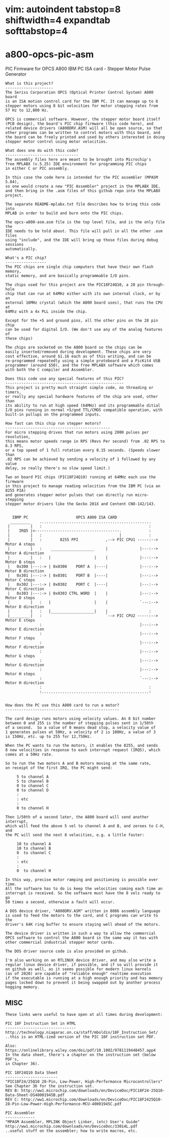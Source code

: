 # vim: autoindent tabstop=8 shiftwidth=4 expandtab softtabstop=4
# a800-opcs-pic-asm

PIC Firmware for OPCS A800 IBM PC ISA card - Stepper Motor Pulse Generator

    What is this project?
    ---------------------
    The Seriss Corporation OPCS (Optical Printer Control System) A800 board
    is an ISA motion control card for the IBM PC. It can manage up to 8
    stepper motors using 8 bit velocities for motor stepping rates from
    57 Hz to 12,800 Hz.

    OPCS is commercial software. However, the stepper motor board itself
    (PCB design), the board's PIC chip firmware (this code here), and 
    related device drivers (A800DRV.ASM) will all be open source, so that
    other programs can be written to control motors with this board, and
    the board can be freely printed and used by others interested in doing
    stepper motor control using motor velocities.

    What does one do with this code?
    --------------------------------
    The assembly files here are meant to be brought into Microchip's
    free MPLABX (v.5.25) IDE environment for programming PIC chips 
    in either C or PIC assembly.

    In this case the code here is intended for the PIC assembler (MPASM 5.84),
    so one would create a new "PIC Assembler" project in the MPLABX IDE,
    and then bring in the .asm files of this github repo into the MPLABX project.

    The separate README-mplabx.txt file describes how to bring this code into
    MPLAB in order to build and burn onto the PIC chips.

    The opcs-a800-asm.asm file is the top level file, and is the only file the
    IDE needs to be told about. This file will pull in all the other .asm files
    using "include", and the IDE will bring up those files during debug sessions
    automatically.

    What's a PIC chip?
    ------------------
    The PIC chips are single chip computers that have their own flash memory,
    static memory, and are basically programmable I/O pins. 

    The chips used for this project are the PIC18F24Q10, a 28 pin through-hole
    chip that can run at 64MHz either with its own internal clock, or by an
    external 16MHz crystal (which the A800 board uses), that runs the CPU at
    64Mhz with a 4x PLL inside the chip.

    Except for the +5 and ground pins, all the other pins on the 28 pin chip
    can be used for digital I/O. (We don't use any of the analog features of
    these chips)

    The chips are socketed on the A800 board so the chips can be
    easily inserted/removed during development. These chips are very
    cost effective, around $1.16 each as of this writing, and can be
    re-programmed repeatedly using a simple protoboard and a PicKit4 USB
    programmer (around $50), and the free MPLABX software which comes
    with both the C compiler and Assembler.

    Does this code use any special features of this PIC?
    ----------------------------------------------------
    This project is pretty much straight simple code, no threading or timers,
    or really any special hardware features of the chip are used, other than
    its ability to run at high speed (64MHz) and its programmable ditial
    I/O pins running in normal +5/gnd TTL/CMOS compatible operation, with
    built-in pullups on the programmed inputs.

    How fast can this chip run stepper motors?
    ----------------------------------------------
    For micro stepping drives that run motors using 2000 pulses per revolution,
    this means motor speeds range in RPS (Revs Per second) from .02 RPS to 6.3 RPS,
    or a top speed of 1 full rotation every 0.15 seconds. (Speeds slower than 
    .02 RPS can be achieved by sending a velocity of 1 followed by any value
    delay, so really there's no slow speed limit.)

    Two on board PIC chips (PIC18F24Q10) running at 64MHz each use the firmware
    in this project to manage reading velocities from the IBM PC (via an 8255 PIA)
    and generates stepper motor pulses that can directly run micro-stepping
    stepper motor drivers like the Gecko 201X and Centent CNO-142/143.


       IBMP PC                     OPCS A800 ISA CARD
      _________    .................................................
     |         |   :                                               :
     |    IRQ5 |<-------------------------------------.            :
     |         |   :                                  |            :
     |         |   :        8255 PPI            ,--> PIC CPU1 -----:--> Motor A steps    
     |         |   :    ___________________     |              |---:--> Motor A direction
     |         |   :   |                   |    |              |---:--> Motor B steps    
     |   0x300 |---:-> | 0x0300    PORT A  |----|              |---:--> Motor B direction
     |   0x301 |---:-> | 0x0301    PORT B  |----|              |---:--> Motor C steps    
     |   0x302 |---:-> | 0x0302    PORT C  |----|              |---:--> Motor C direction
     |   0x303 |---:-> | 0x0303 CTRL WORD  |    |              |---:--> Motor D steps    
     |         |   :   |                   |    |              `---:--> Motor D direction
     |         |   :   |___________________|    |                  :
     |_________|   :                            `--> PIC CPU2 -----:--> Motor E steps
                   :                                           |---:--> Motor E direction
                   :                                           |---:--> Motor F steps
                   :                                           |---:--> Motor F direction
                   :                                           |---:--> Motor G steps
                   :                                           |---:--> Motor G direction
                   :                                           |---:--> Motor H steps
                   :                                           `---:--> Motor H direction
                   :                                               :
                   :...............................................:


    How does the PC use this A800 card to run a motor?
    --------------------------------------------------

    The card design runs motors using velocity values. An 8 bit number
    between 0 and 255 is the number of stepping pulses sent in 1/50th
    of a second.  So a value of 0 means dead stop, a velocity value of
    1 generates pulses at 50Hz, a velocity of 2 is 100Hz, a value of 3
    is 150Hz, etc. up to 255 for 12,750Hz.

    When the PC wants to run the motors, it enables the 8255, and sends
    8 new velocities in response to each interrupt request (IRQ5), which
    comes at a 50Hz rate.

    So to run the two motors A and B motors moving at the same rate,
    on receipt of the first IRQ, the PC might send:

         5 to channel A
         5 to channel B
         0 to channel C
         0 to channel D
         :
         : etc
         :
         0 to channel H

    Then 1/50th of a second later, the A800 board will send another interrupt,
    which will feed the above 5 vel to channel A and B, and zeroes to C-H, and
    the PC will send the next 8 velocities, e.g. a little faster:

         10 to channel A
         10 to channel B
         0  to channel C
         :
         : etc
         :
         0  to channel H

    In this way, precise motor ramping and positioning is possible over time.
    All the software has to do is keep the velocities coming each time an
    interrupt is received. So the software must have the 8 vels ready to go
    50 times a second, otherwise a fault will occur.

    A DOS device driver, "A800DRV.ASM" written in 8086 assembly language
    is used to feed the motors to the card, and C programs can write to the
    driver's 64K ring buffer to ensure staying well ahead of the motors.

    The device driver is written in such a way to allow the commercial
    OPCS software to control the A800 board in the same way it has with
    other commercial industrial stepper motor cards.

    The DOS driver source code is also provided on github.

    I'm also working on an RTLINUX device driver, and may also write a
    regular linux device driver, if possible, and if so will provide it
    on github as well, as it seems possible for modern linux kernels 
    (as of 2020) are capable of "reliable enough" realtime execution 
    if the executable is running at a high enough priority and has memory
    pages locked down to prevent it being swapped out by another process
    hogging memory. 

MISC
----
    These links were useful to have open at all times during development:

    PIC 18F Instruction Set in HTML
    -------------------------------
    http://technology.niagarac.on.ca/staff/mboldin/18F_Instruction_Set/
    ..this is an HTML-ized version of the PIC 18F instruction set PDF.

    Also: https://onlinelibrary.wiley.com/doi/pdf/10.1002/9781119448457.app4
    In the data sheet, there's a chapter on the instruction set (below PDF's,
    in Chapter 36).

    PIC 18F24Q10 Data Sheet
    -----------------------
    "PIC18F24/25Q10 28-Pin, Low-Power, High-Performance Microcontrollers"
    See Chapter 36 for the instruction set.
    REV B: http://ww1.microchip.com/downloads/en/DeviceDoc/PIC18F24-25Q10-Data-Sheet-DS40001945B.pdf
    REV C: http://ww1.microchip.com/downloads/en/DeviceDoc/PIC18F2425Q10-28-Pin-Low-Power-High-Performance-MCU-40001945C.pdf

    PIC Assembler
    -------------
    "MPASM Assembler, MPLINK Object Linker, (etc) User's Guide"
    http://ww1.microchip.com/downloads/en/DeviceDoc/33014L.pdf
    ..useful stuff on the assembler; how to write macros, etc.

